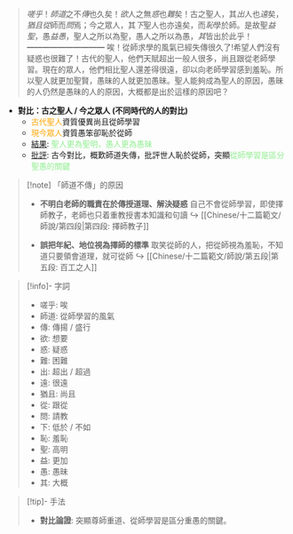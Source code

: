 > *嗟乎*！*師道*之不*傳*也久矣！*欲*人之無*惑*也*難*矣！古之聖人，其*出*人也*遠*矣，*猶且從*師而*問*焉；今之眾人，其*下*聖人也亦遠矣，而*恥*學於師。是故聖*益聖*，愚*益愚*，聖人之所以為聖，愚人之所以為愚，*其*皆出於此乎！
> ━━━━━━━━━━
> 唉！從師求學的風氣已經失傳很久了!希望人們沒有疑惑也很難了！古代的聖人，他們天賦超出一般人很多，尚且跟從老師學習。現在的眾人，他們相比聖人還差得很遠，卻以向老師學習感到羞恥。所以聖人就更加聖賢，愚昧的人就更加愚昧。聖人能夠成為聖人的原因，愚昧的人仍然是愚昧的人的原因，大概都是出於這樣的原因吧？

- **對比：古之聖人 / 今之眾人 (不同時代的人的對比)**
	- <span style="color: orange">古代聖人</span>資質優異尚且從師學習
	- <span style="color: orange">現今眾人</span>資質愚笨卻恥於從師
	- <u>結果</u>: <span style="color: lightgreen">聖人更為聖明，愚人更為愚昧</span>
	- <u>批評</u>: 古今對比，概歎師道失傳，批評世人恥於從師，突顯<span style="color: lightgreen">從師學習是區分聖愚的關鍵</span>

> [!note] 「師道不傳」的原因
> - **不明白老師的職責在於傳授道理、解決疑惑**
>   自己不會從師學習，即使擇師教子，老師也只着重教授書本知識和句讀
>   ↪️ [[Chinese/十二篇範文/師說/第四段|第四段: 擇師教子]]
>
> - **誤把年紀、地位視為擇師的標準**
>   取笑從師的人，把從師視為羞恥，不知道只要領會道理，就可從師
>   ↪️ [[Chinese/十二篇範文/師說/第五段|第五段: 百工之人]]

> [!info]- 字詞
> - 嗟乎: 唉
> - 師道: 從師學習的風氣
> - 傳: 傳揚 / 盛行
> - 欲: 想要
> - 惑: 疑惑
> - 難: 困難
> - 出: 超出 / 超過
> - 遠: 很遠
> - 猶且: 尚且
> - 從: 跟從
> - 問: 請教
> - 下: 低於 / 不如
> - 恥: 羞恥
> - 聖: 高明
> - 益: 更加
> - 愚: 愚昧
> - 其: 大概

> [!tip]- 手法
> - **對比論證**: 突顯尊師重道、從師學習是區分重愚的關鍵。
